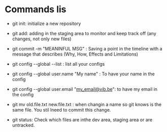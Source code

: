 # Commands lis

- git init: initialize a new repository
- git add: adding in the staging area to monitor and keep track off (any changes, not only new files)
- git commit -m "MEANINFUL MSG" : Saving a point in the timeline with a message that describes (Why, How, Effects and Limitations)

- git config --global --list : list all your configs
- git config --global user.name "My name" : To have your name in the config
- git config --global user.email "my_email@vib.be": to have my email in the config

- git mv old.file.txt new.file.txt : when changin a name so git knows is the same file. You stil lneed to commit this change.

- git status: Check which files are inthe dev area, staging area or are untracked.